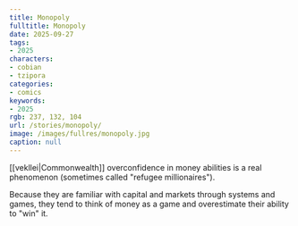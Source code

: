```yaml
---
title: Monopoly
fulltitle: Monopoly
date: 2025-09-27
tags:
- 2025
characters:
- cobian
- tzipora
categories:
- comics
keywords:
- 2025
rgb: 237, 132, 104
url: /stories/monopoly/
image: /images/fullres/monopoly.jpg
caption: null
---
```

[[vekllei|Commonwealth]] overconfidence in money abilities is a real phenomenon (sometimes called "refugee millionaires").

Because they are familiar with capital and markets through systems and games, they tend to think of money as a game and overestimate their ability to "win" it.